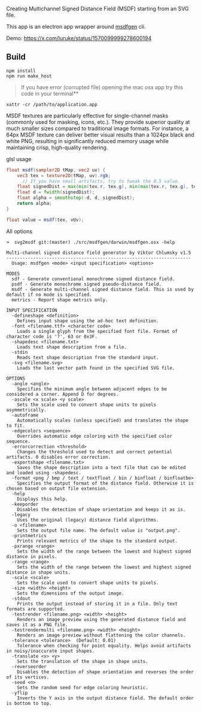 Creating Multichannel Signed Distance Field (MSDF) starting from an SVG file.

This app is an electron app wrapper around [msdfgen](https://github.com/Chlumsky/msdfgen) cli.

Demo: https://x.com/luruke/status/1570099999278600194

## Build
```
npm install
npm run make_host
```

> If you have error (corrupted file) opening the mac osx app try this code in your terminal**
    
`xattr -cr /path/to/application.app`


MSDF textures are particularly effective for single-channel masks (commonly used for masking, icons, etc.). They provide superior quality at much smaller sizes compared to traditional image formats. For instance, a 64px MSDF texture can deliver better visual results than a 1024px black and white PNG, resulting in significantly reduced memory usage while maintaining crisp, high-quality rendering.


glsl usage

```glsl
float msdf(sampler2D tMap, vec2 uv) {
    vec3 tex = texture2D(tMap, uv).rgb;
	  // If you have small artifacts, try to tweak the 0.5 value.
    float signedDist = max(min(tex.r, tex.g), min(max(tex.r, tex.g), tex.b)) - 0.5;
    float d = fwidth(signedDist);
    float alpha = smoothstep(-d, d, signedDist);
    return alpha;
}

float value = msdf(tex, vUv); 
```


All options

```
➜  svg2msdf git:(master) ./src/msdfgen/darwin/msdfgen.osx -help

Multi-channel signed distance field generator by Viktor Chlumsky v1.5
---------------------------------------------------------------------
  Usage: msdfgen <mode> <input specification> <options>

MODES
  sdf - Generate conventional monochrome signed distance field.
  psdf - Generate monochrome signed pseudo-distance field.
  msdf - Generate multi-channel signed distance field. This is used by default if no mode is specified.
  metrics - Report shape metrics only.

INPUT SPECIFICATION
  -defineshape <definition>
	Defines input shape using the ad-hoc text definition.
  -font <filename.ttf> <character code>
	Loads a single glyph from the specified font file. Format of character code is '?', 63 or 0x3F.
  -shapedesc <filename.txt>
	Loads text shape description from a file.
  -stdin
	Reads text shape description from the standard input.
  -svg <filename.svg>
	Loads the last vector path found in the specified SVG file.

OPTIONS
  -angle <angle>
	Specifies the minimum angle between adjacent edges to be considered a corner. Append D for degrees.
  -ascale <x scale> <y scale>
	Sets the scale used to convert shape units to pixels asymmetrically.
  -autoframe
	Automatically scales (unless specified) and translates the shape to fit.
  -edgecolors <sequence>
	Overrides automatic edge coloring with the specified color sequence.
  -errorcorrection <threshold>
	Changes the threshold used to detect and correct potential artifacts. 0 disables error correction.
  -exportshape <filename.txt>
	Saves the shape description into a text file that can be edited and loaded using -shapedesc.
  -format <png / bmp / text / textfloat / bin / binfloat / binfloatbe>
	Specifies the output format of the distance field. Otherwise it is chosen based on output file extension.
  -help
	Displays this help.
  -keeporder
	Disables the detection of shape orientation and keeps it as is.
  -legacy
	Uses the original (legacy) distance field algorithms.
  -o <filename>
	Sets the output file name. The default value is "output.png".
  -printmetrics
	Prints relevant metrics of the shape to the standard output.
  -pxrange <range>
	Sets the width of the range between the lowest and highest signed distance in pixels.
  -range <range>
	Sets the width of the range between the lowest and highest signed distance in shape units.
  -scale <scale>
	Sets the scale used to convert shape units to pixels.
  -size <width> <height>
	Sets the dimensions of the output image.
  -stdout
	Prints the output instead of storing it in a file. Only text formats are supported.
  -testrender <filename.png> <width> <height>
	Renders an image preview using the generated distance field and saves it as a PNG file.
  -testrendermulti <filename.png> <width> <height>
	Renders an image preview without flattening the color channels.
  -tolerance <tolerance>  (Default: 0.01)
	Tolerance when checking for point equality. Helps avoid artifacts in noisy/inaccurate input shapes.
  -translate <x> <y>
	Sets the translation of the shape in shape units.
  -reverseorder
	Disables the detection of shape orientation and reverses the order of its vertices.
  -seed <n>
	Sets the random seed for edge coloring heuristic.
  -yflip
	Inverts the Y axis in the output distance field. The default order is bottom to top.
```